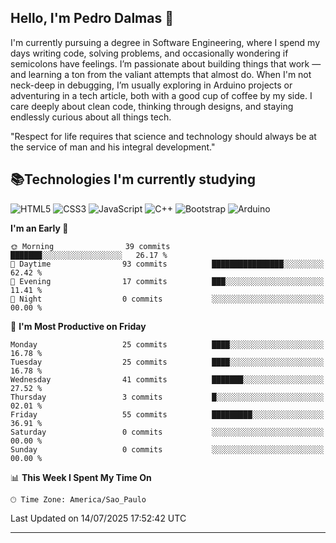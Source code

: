 
## Hello, I'm Pedro Dalmas 👋

I'm currently pursuing a degree in Software Engineering, where I spend my days writing code, solving problems, and occasionally wondering if semicolons have feelings. I’m passionate about building things that work —  and learning a ton from the valiant attempts that almost do. When I'm not neck-deep in debugging, I’m usually exploring in Arduino projects or adventuring in a tech article, both with a good cup of coffee by my side. I care deeply about clean code, thinking through designs, and staying endlessly curious about all things tech.

"Respect for life requires that science and technology should always be at the service of man and his integral development."

## 📚Technologies I'm currently studying

![HTML5](https://img.shields.io/badge/html5-%23E34F26.svg?style=for-the-badge&logo=html5&logoColor=white) ![CSS3](https://img.shields.io/badge/css3-%231572B6.svg?style=for-the-badge&logo=css3&logoColor=white) ![JavaScript](https://img.shields.io/badge/javascript-%23323330.svg?style=for-the-badge&logo=javascript&logoColor=%23F7DF1E) ![C++](https://img.shields.io/badge/c++-%2300599C.svg?style=for-the-badge&logo=c%2B%2B&logoColor=white) ![Bootstrap](https://img.shields.io/badge/bootstrap-%238511FA.svg?style=for-the-badge&logo=bootstrap&logoColor=white) ![Arduino](https://img.shields.io/badge/-Arduino-00979D?style=for-the-badge&logo=Arduino&logoColor=white)

<!--START_SECTION:waka-->
**I'm an Early 🐤** 

```text
🌞 Morning                39 commits          ███████░░░░░░░░░░░░░░░░░░   26.17 % 
🌆 Daytime                93 commits          ████████████████░░░░░░░░░   62.42 % 
🌃 Evening                17 commits          ███░░░░░░░░░░░░░░░░░░░░░░   11.41 % 
🌙 Night                  0 commits           ░░░░░░░░░░░░░░░░░░░░░░░░░   00.00 % 
```
📅 **I'm Most Productive on Friday** 

```text
Monday                   25 commits          ████░░░░░░░░░░░░░░░░░░░░░   16.78 % 
Tuesday                  25 commits          ████░░░░░░░░░░░░░░░░░░░░░   16.78 % 
Wednesday                41 commits          ███████░░░░░░░░░░░░░░░░░░   27.52 % 
Thursday                 3 commits           █░░░░░░░░░░░░░░░░░░░░░░░░   02.01 % 
Friday                   55 commits          █████████░░░░░░░░░░░░░░░░   36.91 % 
Saturday                 0 commits           ░░░░░░░░░░░░░░░░░░░░░░░░░   00.00 % 
Sunday                   0 commits           ░░░░░░░░░░░░░░░░░░░░░░░░░   00.00 % 
```


📊 **This Week I Spent My Time On** 

```text
🕑︎ Time Zone: America/Sao_Paulo
```


 Last Updated on 14/07/2025 17:52:42 UTC
<!--END_SECTION:waka-->

---
